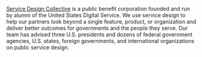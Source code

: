 [Service Design Collective](https://servicedesigncollective.com) is a public benefit corporation founded and run by alumni of the United States Digital Service. We use service design to help our partners look beyond a single feature, product, or organization and deliver better outcomes for governments and the people they serve. Our team has advised three U.S. presidents and dozens of federal government agencies, U.S. states, foreign governments, and international organizations on public service design.